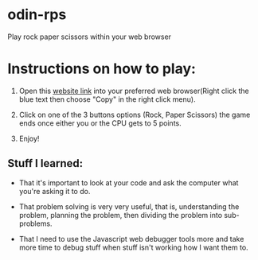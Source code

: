 # odin-rps

Play rock paper scissors within your web browser

# Instructions on how to play:

1. Open this [website link](https://emberavenge.github.io/odin-rps/index.html) into your preferred web browser(Right click the blue text then choose "Copy" in the right  click menu).

2. Click on one of the 3 buttons options (Rock, Paper Scissors) the game ends once either you or the CPU gets to 5 points.

3. Enjoy!



## Stuff I learned:
- That it's important to look at your code and ask the computer what you're asking it to do. 

- That problem solving is very very useful, that is, understanding the problem, planning the  problem, then dividing the problem into sub-problems.

- That I need to use the Javascript web debugger tools more and take more time to debug stuff when stuff isn't working how I want them to.
